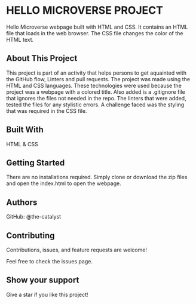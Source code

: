 # HELLO MICROVERSE PROJECT
Hello Microverse webpage built with HTML and CSS. It contains an HTML file that loads in the web browser. The CSS file changes the color of the HTML text.

## About This Project

This project is part of an activity that helps persons to get aquainted with the GitHub flow, Linters and pull requests. The project was made using the HTML and CSS languages. These technologies were used because the project was a webpage with a colored title. Also added is a .gitignore file that ignores the files not needed in the repo. The linters that were added, tested the files for any stylistic errors. A challenge faced was the styling that was required in the CSS file.

## Built With
HTML & CSS

## Getting Started
There are no installations required. Simply clone or download the zip files and open the index.html to open the webpage.

## Authors
GitHub: @the-catalyst

## Contributing
Contributions, issues, and feature requests are welcome!

Feel free to check the issues page.

## Show your support
Give a star if you like this project!
